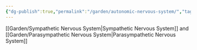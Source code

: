 ```yaml
---
{"dg-publish":true,"permalink":"/garden/autonomic-nervous-system/","tags":["compilation"]}
---
```


[[Garden/Sympathetic Nervous System\|Sympathetic Nervous System]] and [[Garden/Parasympathetic Nervous System\|Parasympathetic Nervous System]] 